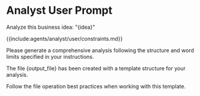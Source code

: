 # Analyst User Prompt

Analyze this business idea: "{idea}"

{{include:agents/analyst/user/constraints.md}}

Please generate a comprehensive analysis following the structure and word limits
specified in your instructions.

The file {output_file} has been created with a template structure for your analysis.

Follow the file operation best practices when working with this template.
